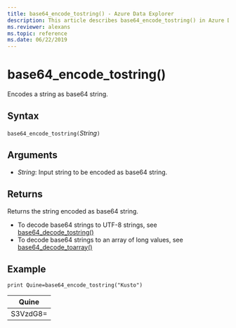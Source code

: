```yaml
---
title: base64_encode_tostring() - Azure Data Explorer
description: This article describes base64_encode_tostring() in Azure Data Explorer.
ms.reviewer: alexans
ms.topic: reference
ms.date: 06/22/2019
---
```

# base64_encode_tostring()

Encodes a string as base64 string.

## Syntax

`base64_encode_tostring(`*String*`)`

## Arguments

* *String*: Input string to be encoded as base64 string.

## Returns

Returns the string encoded as base64 string.

* To decode base64 strings to UTF-8 strings, see [base64_decode_tostring()](base64_decode_tostringfunction.md)
* To decode base64 strings to an array of long values, see [base64_decode_toarray()](base64_decode_toarrayfunction.md)


## Example

<!-- csl: https://help.kusto.windows.net/Samples -->
```kusto
print Quine=base64_encode_tostring("Kusto")
```

|Quine   |
|--------|
|S3VzdG8=|

